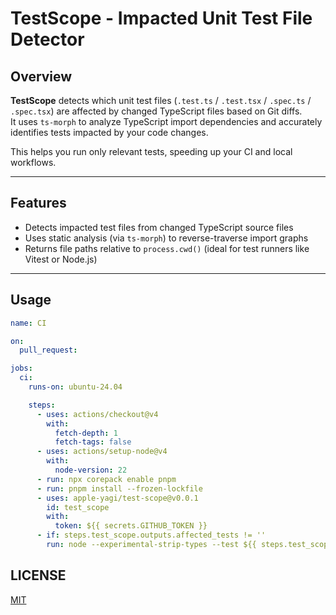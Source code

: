 # TestScope - Impacted Unit Test File Detector

## Overview

**TestScope** detects which unit test files (`.test.ts` / `.test.tsx` / `.spec.ts` / `.spec.tsx`) are affected by changed TypeScript files based on Git diffs.  
It uses `ts-morph` to analyze TypeScript import dependencies and accurately identifies tests impacted by your code changes.

This helps you run only relevant tests, speeding up your CI and local workflows.

---

## Features

- Detects impacted test files from changed TypeScript source files
- Uses static analysis (via `ts-morph`) to reverse-traverse import graphs
- Returns file paths relative to `process.cwd()` (ideal for test runners like Vitest or Node.js)

---

## Usage

```yaml
name: CI

on:
  pull_request:

jobs:
  ci:
    runs-on: ubuntu-24.04

    steps:
      - uses: actions/checkout@v4
        with:
          fetch-depth: 1
          fetch-tags: false
      - uses: actions/setup-node@v4
        with:
          node-version: 22
      - run: npx corepack enable pnpm
      - run: pnpm install --frozen-lockfile
      - uses: apple-yagi/test-scope@v0.0.1
        id: test_scope
        with:
          token: ${{ secrets.GITHUB_TOKEN }}
      - if: steps.test_scope.outputs.affected_tests != ''
        run: node --experimental-strip-types --test ${{ steps.test_scope.outputs.affected_tests }}
```

## LICENSE

[MIT](/LICENSE)
